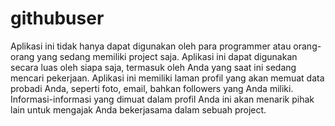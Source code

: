 # githubuser
Aplikasi ini tidak hanya dapat digunakan oleh para programmer atau orang-orang yang sedang memiliki project saja. Aplikasi ini dapat digunakan secara luas oleh siapa saja, termasuk oleh Anda yang saat ini sedang mencari pekerjaan. Aplikasi ini memiliki laman profil yang akan memuat data probadi Anda, seperti foto, email, bahkan followers yang Anda miliki. Informasi-informasi yang dimuat dalam profil Anda ini akan menarik pihak lain untuk mengajak Anda bekerjasama dalam sebuah project.
